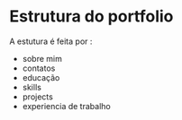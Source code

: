 # Estrutura do portfolio

A estutura é feita por : 
   - sobre mim
   - contatos
   - educação
   - skills
   - projects
   - experiencia de trabalho